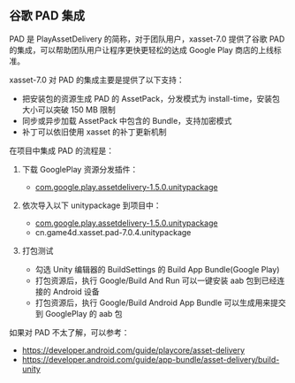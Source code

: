 <!-- docs/pad.md -->
## 谷歌 PAD 集成

PAD 是 PlayAssetDelivery 的简称，对于团队用户，xasset-7.0 提供了谷歌 PAD 的集成，可以帮助团队用户让程序更快更轻松的达成 Google Play 商店的上线标准。

xasset-7.0 对 PAD 的集成主要是提供了以下支持：

- 把安装包的资源生成 PAD 的 AssetPack，分发模式为 install-time，安装包大小可以突破 150 MB 限制
- 同步或异步加载 AssetPack 中包含的 Bundle，支持加密模式
- 补丁可以依旧使用 xasset 的补丁更新机制

在项目中集成 PAD 的流程是：

1. 下载 GooglePlay 资源分发插件：
    - [com.google.play.assetdelivery-1.5.0.unitypackage](https://github-releases.githubusercontent.com/248128393/d78d1f00-d8f1-11eb-91c3-90d60ff1d245?X-Amz-Algorithm=AWS4-HMAC-SHA256&X-Amz-Credential=AKIAIWNJYAX4CSVEH53A%2F20210811%2Fus-east-1%2Fs3%2Faws4_request&X-Amz-Date=20210811T025949Z&X-Amz-Expires=300&X-Amz-Signature=7a0dd4941300e2df311cc163a0b4811a321312c4149d8679025e13bf51998107&X-Amz-SignedHeaders=host&actor_id=25072236&key_id=0&repo_id=248128393&response-content-disposition=attachment%3B%20filename%3Dcom.google.play.assetdelivery-1.5.0.unitypackage&response-content-type=application%2Foctet-stream)

2. 依次导入以下 unitypackage 到项目中：
    - [com.google.play.assetdelivery-1.5.0.unitypackage](https://github-releases.githubusercontent.com/248128393/d78d1f00-d8f1-11eb-91c3-90d60ff1d245?X-Amz-Algorithm=AWS4-HMAC-SHA256&X-Amz-Credential=AKIAIWNJYAX4CSVEH53A%2F20210811%2Fus-east-1%2Fs3%2Faws4_request&X-Amz-Date=20210811T025949Z&X-Amz-Expires=300&X-Amz-Signature=7a0dd4941300e2df311cc163a0b4811a321312c4149d8679025e13bf51998107&X-Amz-SignedHeaders=host&actor_id=25072236&key_id=0&repo_id=248128393&response-content-disposition=attachment%3B%20filename%3Dcom.google.play.assetdelivery-1.5.0.unitypackage&response-content-type=application%2Foctet-stream)
    - cn.game4d.xasset.pad-7.0.4.unitypackage

3. 打包测试
    - 勾选 Unity 编辑器的 BuildSettings 的 Build App Bundle(Google Play)
    - 打包资源后，执行 Google/Build And Run 可以一键安装 aab 包到已经连接的 Android 设备
    - 打包资源后，执行 Google/Build Android App Bundle 可以生成用来提交到 GooglePlay 的 aab 包

如果对 PAD 不太了解，可以参考：

- https://developer.android.com/guide/playcore/asset-delivery
- https://developer.android.com/guide/app-bundle/asset-delivery/build-unity